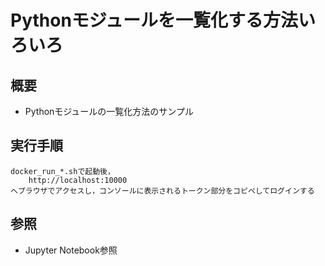 # Pythonモジュールを一覧化する方法いろいろ

## 概要

* Pythonモジュールの一覧化方法のサンプル

## 実行手順

	docker_run_*.shで起動後，
		http://localhost:10000
	へブラウザでアクセスし，コンソールに表示されるトークン部分をコピペしてログインする

## 参照

* Jupyter Notebook参照

